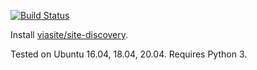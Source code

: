 [![Build Status](https://travis-ci.org/viasite-ansible/ansible-role-site-discovery.svg?branch=master)](https://travis-ci.org/viasite-ansible/ansible-role-site-discovery)

Install [viasite/site-discovery](https://github.com/viasite/site-discovery).

Tested on Ubuntu 16.04, 18.04, 20.04. Requires Python 3.
